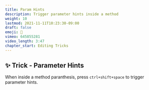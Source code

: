```yaml
---
title: Param Hints
description: Trigger parameter hints inside a method
weight: 10
lastmod: 2021-11-11T10:23:30-09:00
draft: false
emoji: 👀
vimeo: 645855281
video_length: 3:47
chapter_start: Editing Tricks
---
```


## ✨ Trick - Parameter Hints

When inside a method paranthesis, press `ctrl+shift+space` to trigger parameter hints. 